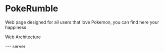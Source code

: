 # PokeRumble
Web page designed for all users that love Pokemon, you can find here your happiness

Web Architecture 

--- server
